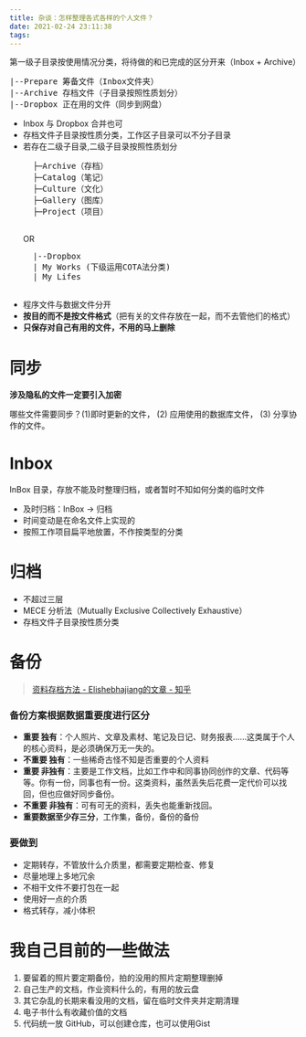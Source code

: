 ```yaml
---
title: 杂谈：怎样整理各式各样的个人文件？
date: 2021-02-24 23:11:38
tags:
---
```


第一级子目录按使用情况分类，将待做的和已完成的区分开来（Inbox + Archive）
<pre>
|--Prepare 筹备文件（Inbox文件夹）  
|--Archive 存档文件（子目录按照性质划分）  
|--Dropbox 正在用的文件（同步到网盘）
</pre>

+ Inbox 与 Dropbox 合并也可
+ 存档文件子目录按性质分类，工作区子目录可以不分子目录
+ 若存在二级子目录,二级子目录按照性质划分 
	<pre>
	├─Archive（存档）  
	├─Catalog（笔记）  
	├─Culture（文化）  
	├─Gallery（图库）  
	├─Project（项目）
	</pre>
	OR
	<pre>
	|--Dropbox  
	| My Works (下级运用COTA法分类)  
	| My Lifes
	</pre>

-   程序文件与数据文件分开
-   **按目的而不是按文件格式**（把有关的文件存放在一起，而不去管他们的格式）
-   **只保存对自己有用的文件，不用的马上删除**

# 同步

**涉及隐私的文件一定要引入加密**

哪些文件需要同步？(1)即时更新的文件，  (2) 应用使用的数据库文件， (3) 分享协作的文件。

# Inbox
InBox 目录，存放不能及时整理归档，或者暂时不知如何分类的临时文件

+ 及时归档：InBox → 归档
+ 时间变动是在命名文件上实现的
+ 按照工作项目扁平地放置，不作按类型的分类

# 归档

- 不超过三层
- MECE 分析法（Mutually Exclusive Collectively Exhaustive）
- 存档文件子目录按性质分类

# 备份

> [资料存档方法 - Elishebhajiang的文章 - 知乎](https://zhuanlan.zhihu.com/p/52037758) 

### 备份方案根据数据重要度进行区分

-   **重要 独有**：个人照片、文章及素材、笔记及日记、财务报表……这类属于个人的核心资料，是必须确保万无一失的。
-   **不重要 独有**：一些稀奇古怪不知是否重要的个人资料
-   **重要 非独有**：主要是工作文档，比如工作中和同事协同创作的文章、代码等等。你有一份，同事也有一份。这类资料，虽然丢失后花费一定代价可以找回，但也应做好同步备份。
-   **不重要 非独有**：可有可无的资料，丢失也能重新找回。
-   **重要数据至少存三分**，工作集，备份，备份的备份

### 要做到
+ 定期转存，不管放什么介质里，都需要定期检查、修复
+ 尽量地理上多地冗余
+ 不相干文件不要打包在一起
+ 使用好一点的介质
+ 格式转存，减小体积  
  

# 我自己目前的一些做法

 1. 要留着的照片要定期备份，拍的没用的照片定期整理删掉
 2. 自己生产的文档，作业资料什么的，有用的放云盘
 3. 其它杂乱的长期来看没用的文档，留在临时文件夹并定期清理
 4. 电子书什么有收藏价值的文档
 5. 代码统一放 GitHub，可以创建仓库，也可以使用Gist
